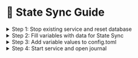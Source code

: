 # 🔌 State Sync Guide

<details>

<summary>Step 1: Stop existing service and reset database</summary>

```bash
sudo systemctl stop assetmantle
assetmantle unsafe-reset-all --keep-addr-book
```

</details>

<details>

<summary>Step 2: Fill variables with data for State Sync</summary>

```bash
RPC="https://assetmantle-rpc.anyvalid.com:443"
RECENT_HEIGHT=$(curl -s $RPC/block | jq -r .result.block.header.height)
TRUST_HEIGHT=$((RECENT_HEIGHT - 1000))
TRUST_HASH=$(curl -s "$RPC/block?height=$TRUST_HEIGHT" | jq -r .result.block_id.hash)
PEER="aaab061b5526d7adea269ea35a759e9a541bd0ae@88.99.243.241:26656"
```

</details>

<details>

<summary>Step 3: Add variable values to config.toml</summary>

```bash
sed -i.bak -E "s|^(enable[[:space:]]+=[[:space:]]+).*$|\1true| ; \
s|^(rpc_servers[[:space:]]+=[[:space:]]+).*$|\1\"$RPC,$RPC\"| ; \
s|^(trust_height[[:space:]]+=[[:space:]]+).*$|\1$TRUST_HEIGHT| ; \
s|^(trust_hash[[:space:]]+=[[:space:]]+).*$|\1\"$TRUST_HASH\"|" $HOME/.mantleNode/config/config.toml
sed -i.bak -e "s/^persistent_peers *=.*/persistent_peers = \"$PEER\"/" $HOME/.mantleNode/config/config.toml
```

</details>

<details>

<summary>Step 4: Start service and open journal</summary>

```bash
sudo systemctl restart assetmantle
sudo journalctl -u assetmantle -f -o cat
```

</details>
